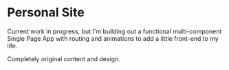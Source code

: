 # Personal Site

Current work in progress, but I'm building out a functional multi-component Single Page App with routing and animations to add a little front-end to my life.

Completely original content and design.
